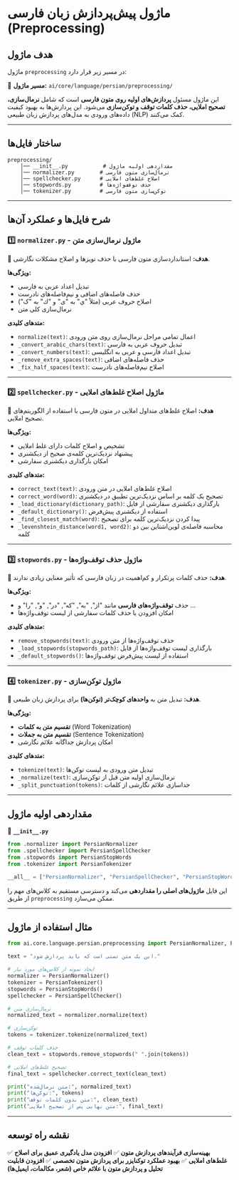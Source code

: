 # ماژول پیش‌پردازش زبان فارسی (Preprocessing)

## هدف ماژول

ماژول `preprocessing` در مسیر زیر قرار دارد:

📂 **مسیر ماژول:** `ai/core/language/persian/preprocessing/`

این ماژول مسئول **پردازش‌های اولیه روی متون فارسی** است که شامل **نرمال‌سازی، تصحیح املایی، حذف کلمات توقف و توکن‌سازی** می‌شود. این پردازش‌ها به بهبود کیفیت داده‌های ورودی به مدل‌های پردازش زبان طبیعی (NLP) کمک می‌کنند.

---

## **ساختار فایل‌ها**

```
preprocessing/
    │── __init__.py           # مقداردهی اولیه ماژول
    │── normalizer.py        # نرمال‌سازی متون فارسی
    │── spellchecker.py      # اصلاح غلط‌های املایی
    │── stopwords.py         # حذف توقف‌واژه‌ها
    │── tokenizer.py         # توکن‌سازی متون فارسی
```

---

## **شرح فایل‌ها و عملکرد آن‌ها**

### **1️⃣ `normalizer.py` - ماژول نرمال‌سازی متن**

📌 **هدف:** استانداردسازی متون فارسی با حذف نویزها و اصلاح مشکلات نگارشی.

**ویژگی‌ها:**

- تبدیل اعداد عربی به فارسی
- حذف فاصله‌های اضافی و نیم‌فاصله‌های نادرست
- اصلاح حروف عربی (مثلاً "ي" به "ی" و "ك" به "ک")
- نرمال‌سازی کلی متن

**متدهای کلیدی:**

- `normalize(text)`: اعمال تمامی مراحل نرمال‌سازی روی متن ورودی
- `_convert_arabic_chars(text)`: تبدیل حروف عربی به فارسی
- `_convert_numbers(text)`: تبدیل اعداد فارسی و عربی به انگلیسی
- `_remove_extra_spaces(text)`: حذف فاصله‌های اضافی
- `_fix_half_spaces(text)`: اصلاح نیم‌فاصله‌های نادرست

---

### **2️⃣ `spellchecker.py` - ماژول اصلاح غلط‌های املایی**

📌 **هدف:** اصلاح غلط‌های متداول املایی در متون فارسی با استفاده از الگوریتم‌های تصحیح املایی.

**ویژگی‌ها:**

- تشخیص و اصلاح کلمات دارای غلط املایی
- پیشنهاد نزدیک‌ترین کلمه‌ی صحیح از دیکشنری
- امکان بارگذاری دیکشنری سفارشی

**متدهای کلیدی:**

- `correct_text(text)`: اصلاح غلط‌های املایی در متن ورودی
- `correct_word(word)`: تصحیح یک کلمه بر اساس نزدیک‌ترین تطبیق در دیکشنری
- `_load_dictionary(dictionary_path)`: بارگذاری دیکشنری سفارشی از فایل
- `_default_dictionary()`: استفاده از دیکشنری پیش‌فرض
- `_find_closest_match(word)`: پیدا کردن نزدیک‌ترین کلمه برای تصحیح
- `_levenshtein_distance(word1, word2)`: محاسبه فاصله‌ی لوین‌اشتاین بین دو کلمه

---

### **3️⃣ `stopwords.py` - ماژول حذف توقف‌واژه‌ها**

📌 **هدف:** حذف کلمات پرتکرار و کم‌اهمیت در زبان فارسی که تأثیر معنایی زیادی ندارند.

**ویژگی‌ها:**

- حذف **توقف‌واژه‌های فارسی** مانند "از", "به", "که", "در", "و", "را" و ...
- امکان افزودن یا حذف کلمات سفارشی از لیست توقف‌واژه‌ها

**متدهای کلیدی:**

- `remove_stopwords(text)`: حذف توقف‌واژه‌ها از متن ورودی
- `_load_stopwords(stopwords_path)`: بارگذاری لیست توقف‌واژه‌ها از فایل
- `_default_stopwords()`: استفاده از لیست پیش‌فرض توقف‌واژه‌ها

---

### **4️⃣ `tokenizer.py` - ماژول توکن‌سازی**

📌 **هدف:** تبدیل متن به **واحدهای کوچک‌تر (توکن‌ها)** برای پردازش زبان طبیعی.

**ویژگی‌ها:**

- **تقسیم متن به کلمات** (Word Tokenization)
- **تقسیم متن به جملات** (Sentence Tokenization)
- امکان پردازش جداگانه علائم نگارشی

**متدهای کلیدی:**

- `tokenize(text)`: تبدیل متن ورودی به لیست توکن‌ها
- `_normalize(text)`: نرمال‌سازی اولیه متن قبل از توکن‌سازی
- `_split_punctuation(tokens)`: جداسازی علائم نگارشی از کلمات

---

## **مقداردهی اولیه ماژول**

📂 **`__init__.py`**

```python
from .normalizer import PersianNormalizer
from .spellchecker import PersianSpellChecker
from .stopwords import PersianStopWords
from .tokenizer import PersianTokenizer

__all__ = ["PersianNormalizer", "PersianSpellChecker", "PersianStopWords", "PersianTokenizer"]
```

این فایل **ماژول‌های اصلی را مقداردهی** می‌کند و دسترسی مستقیم به کلاس‌های مهم را از طریق `preprocessing` ممکن می‌سازد.

---

## **مثال استفاده از ماژول**

```python
from ai.core.language.persian.preprocessing import PersianNormalizer, PersianSpellChecker, PersianStopWords, PersianTokenizer

text = "این یک متن تستی است که باید پردازش شود."

# ایجاد نمونه از کلاس‌های مورد نیاز
normalizer = PersianNormalizer()
tokenizer = PersianTokenizer()
stopwords = PersianStopWords()
spellchecker = PersianSpellChecker()

# نرمال‌سازی متن
normalized_text = normalizer.normalize(text)

# توکن‌سازی
tokens = tokenizer.tokenize(normalized_text)

# حذف کلمات توقف
clean_text = stopwords.remove_stopwords(" ".join(tokens))

# تصحیح غلط‌های املایی
final_text = spellchecker.correct_text(clean_text)

print("متن نرمال‌شده:", normalized_text)
print("توکن‌ها:", tokens)
print("متن بدون کلمات توقف:", clean_text)
print("متن نهایی پس از تصحیح املایی:", final_text)
```

---

## **نقشه راه توسعه**

✅ **بهینه‌سازی فرآیندهای پردازش متون**
✅ **افزودن مدل یادگیری عمیق برای اصلاح غلط‌های املایی**
✅ **بهبود عملکرد توکنایزر برای پردازش متون تخصصی**
✅ **افزودن قابلیت تحلیل و پردازش متون با علائم خاص (شعر، مکالمات، ایمیل‌ها)**

